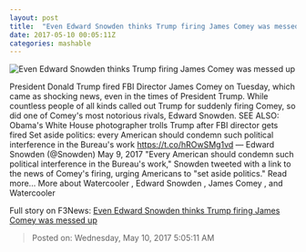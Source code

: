 ```yaml
---
layout: post
title:  "Even Edward Snowden thinks Trump firing James Comey was messed up"
date: 2017-05-10 00:05:11Z
categories: mashable
---
```


![Even Edward Snowden thinks Trump firing James Comey was messed up](http://i.amz.mshcdn.com/5nbt0BAptM9eCxRMfGvKO0oSrIs=/1200x630/2017%2F05%2F09%2Fdb%2Fe1f311c0ba7f4574b3ed8d74511dab22.f36c4.jpg)

President Donald Trump fired FBI Director James Comey on Tuesday, which came as shocking news, even in the times of President Trump. While countless people of all kinds called out Trump for suddenly firing Comey, so did one of Comey's most notorious rivals, Edward Snowden. SEE ALSO: Obama's White House photographer trolls Trump after FBI director gets fired Set aside politics: every American should condemn such political interference in the Bureau's work https://t.co/hROwSMg1vd — Edward Snowden (@Snowden) May 9, 2017 "Every American should condemn such political interference in the Bureau's work," Snowden tweeted with a link to the news of Comey's firing, urging Americans to "set aside politics." Read more... More about Watercooler , Edward Snowden , James Comey , and Watercooler


Full story on F3News: [Even Edward Snowden thinks Trump firing James Comey was messed up](http://www.f3nws.com/n/jsp3bC)

> Posted on: Wednesday, May 10, 2017 5:05:11 AM
